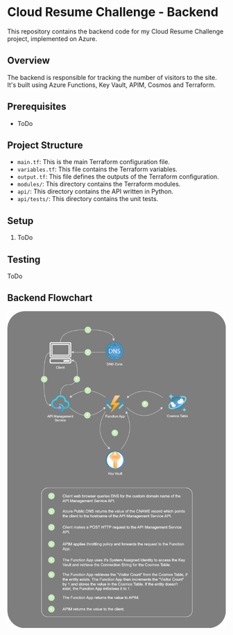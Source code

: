 # Cloud Resume Challenge - Backend

This repository contains the backend code for my Cloud Resume Challenge project, implemented on Azure.

## Overview

The backend is responsible for tracking the number of visitors to the site. It's built using Azure Functions, Key Vault, APIM, Cosmos and Terraform.

## Prerequisites

- ToDo

## Project Structure

- `main.tf`: This is the main Terraform configuration file.
- `variables.tf`: This file contains the Terraform variables.
- `output.tf`: This file defines the outputs of the Terraform configuration.
- `modules/`: This directory contains the Terraform modules.
- `api/`: This directory contains the API written in Python.
- `api/tests/`: This directory contains the unit tests.

## Setup

1. ToDo

## Testing

ToDo

## Backend Flowchart

![ToDo](https://raw.githubusercontent.com/cormacjlong/cloudresumechallenge-backend/main/docs/diagram.svg)
